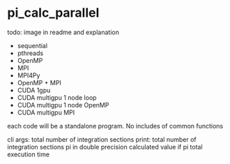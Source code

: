 
# pi_calc_parallel



todo: image in readme and explanation

- sequential
- pthreads
- OpenMP
- MPI
- MPI4Py
- OpenMP + MPI
- CUDA 1gpu
- CUDA multigpu 1 node loop
- CUDA multigpu 1 node OpenMP
- CUDA multigpu MPI



each code will be a standalone program. No includes of common functions


cli args:
    total number of integration sections
print:
    total number of integration sections
    pi in double precision
    calculated value if pi
    total execution time



